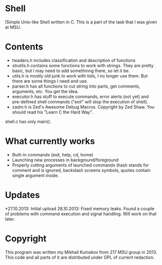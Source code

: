 Shell
=====

!Simple Unix-like Shell written in C. This is a part of the task that I was given at MSU.

Contents
=====
* headers.h includes classification and description of functions
* strutils.h contains some functions to work with strings. They are pretty basic, but I may need to add somethinng there, so let it be.
* utils.h is mostly old junk to work with lists, I no longer use them. But there are some things I need and use.
* parser.h has all functions to cut string into parts, get comments, arguments, etc. You get the idea.
* executor.h has stuff to execute commands, error alerts (not yet) and pre-defined shell commands ("exit" will stop the execution of shell).
* zadm.h is Zed's Awesome Debug Macros. Copyright by Zed Shaw. You should read his "Learn C the Hard Way".

shell.c has only main().

What currently works
===
* Built-in commands (exit, help, cd, home)
* Launching new processes in background/foreground
* Properly cutting arguments of launched commands (hash stands for comment and is ignored, backslash screens symbols, quotes contain single argument inside.

Updates
===
*27.10.2013: Initial upload
28.10.2013: Fixed memory leaks. Found a couple of problems with command execution and signal handling. Will work on that later.

Copyright
===
This program was written my Mikhail Kumskov from 217 MSU group in 2013. This code and all parts of it are distributed under GPL of current redaction.

